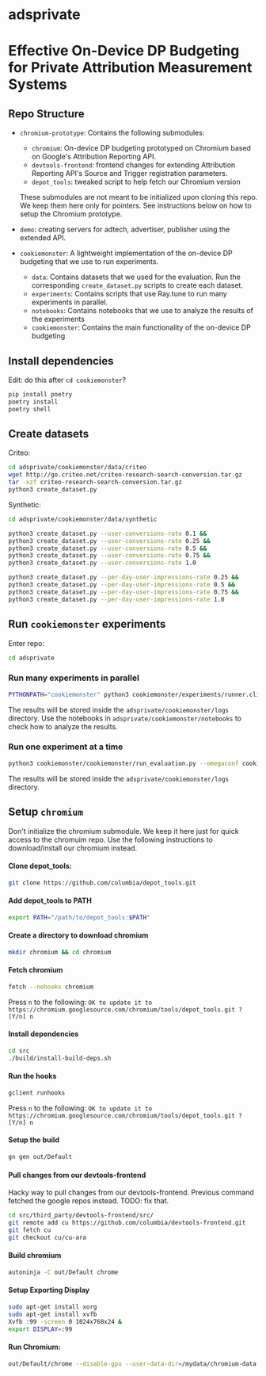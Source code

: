 # adsprivate

# Effective On-Device DP Budgeting for Private Attribution Measurement Systems

## Repo Structure

- `chromium-prototype`: Contains the following submodules:
    - `chromium`: On-device DP budgeting prototyped on Chromium based on Google's Attribution Reporting API.
    - `devtools-frontend`: frontend changes for extending Attribution Reporting API's Source and Trigger registration parameters. 
    - `depot_tools`: tweaked script to help fetch our Chromium version
    
    These submodules are not meant to be initialized upon cloning this repo. We keep them here only for pointers. See instructions below on how to setup the Chromium prototype.

- `demo`: creating servers for adtech, advertiser, publisher using the extended API. 

- `cookiemonster`: A lightweight implementation of the on-device DP budgeting that we use to run experiments.
    - `data`: Contains datasets that we used for the evaluation. Run the corresponding `create_dataset.py` scripts to create each dataset.
    - `experiments`: Contains scripts that use Ray.tune to run many experiments in parallel.
    - `notebooks`: Contains notebooks that we use to analyze the results of the experiments
     - `cookiemonster`: Contains the main functionality of the on-device  DP budgeting

## Install dependencies

Edit: do this after `cd cookiemonster`?

```bash
pip install poetry
poetry install
poetry shell
```


## Create datasets

Criteo:
```bash
cd adsprivate/cookiemonster/data/criteo
wget http://go.criteo.net/criteo-research-search-conversion.tar.gz
tar -xzf criteo-research-search-conversion.tar.gz
python3 create_dataset.py
```

Synthetic:
```bash
cd adsprivate/cookiemonster/data/synthetic

python3 create_dataset.py --user-conversions-rate 0.1 &&
python3 create_dataset.py --user-conversions-rate 0.25 &&
python3 create_dataset.py --user-conversions-rate 0.5 &&
python3 create_dataset.py --user-conversions-rate 0.75 &&
python3 create_dataset.py --user-conversions-rate 1.0

python3 create_dataset.py --per-day-user-impressions-rate 0.25 &&
python3 create_dataset.py --per-day-user-impressions-rate 0.5 &&
python3 create_dataset.py --per-day-user-impressions-rate 0.75 &&
python3 create_dataset.py --per-day-user-impressions-rate 1.0
```
## Run `cookiemonster` experiments

Enter repo:
```bash
cd adsprivate
```

### Run many experiments in parallel
```bash
PYTHONPATH="cookiemonster" python3 cookiemonster/experiments/runner.cli.py
```

The results will be stored inside the `adsprivate/cookiemonster/logs` directory.
Use the notebooks in `adsprivate/cookiemonster/notebooks` to check how to analyze the results.

### Run one experiment at a time
```bash
python3 cookiemonster/cookiemonster/run_evaluation.py --omegaconf cookiemonster/config/config.json
```

The results will be stored inside the `adsprivate/cookiemonster/logs` directory.


## Setup `chromium`

Don't initialize the chromium submodule. We keep it here just for quick access to the chromuim repo. Use the following instructions to download/install our chromium instead.

#### Clone depot_tools:
```bash
git clone https://github.com/columbia/depot_tools.git
```

#### Add depot_tools to PATH
```bash
export PATH="/path/to/depot_tools:$PATH"
```

#### Create a directory to download chromium
```bash
mkdir chromium && cd chromium
```

#### Fetch chromium
```bash
fetch --nohooks chromium
```

Press `n` to the following:
`OK to update it to https://chromium.googlesource.com/chromium/tools/depot_tools.git ? [Y/n] n`


#### Install dependencies
```bash
cd src
./build/install-build-deps.sh
```

#### Run the hooks
```bash
gclient runhooks
```

Press `n` to the following:
`OK to update it to https://chromium.googlesource.com/chromium/tools/depot_tools.git ? [Y/n] n`

#### Setup the build
```bash
gn gen out/Default
```


#### Pull changes from our devtools-frontend 
Hacky way to pull changes from our devtools-frontend. 
Previous command fetched the google repos instead. TODO: fix that.
```bash
cd src/third_party/devtools-frontend/src/
git remote add cu https://github.com/columbia/devtools-frontend.git
git fetch cu
git checkout cu/cu-ara
```


#### Build chromium
```bash
autoninja -C out/Default chrome
```

#### Setup Exporting Display
```bash
sudo apt-get install xorg
sudo apt-get install xvfb
Xvfb :99 -screen 0 1024x768x24 &
export DISPLAY=:99
```


#### Run Chromium:
``` bash
out/Default/chrome --disable-gpu --user-data-dir=/mydata/chromium-data --remote-debugging-port=8888 --flag-switches-begin --disable-field-trial-config  --start-maximized --enable-privacy-sandbox-ads-apis --privacy-sandbox-enrollment-overrides=http://arapi-adtech.localhost:8085 --show-overdraw-feedback --flag-switches-end --restore-last-session  http://arapi-publisher.localhost:8087/
```

